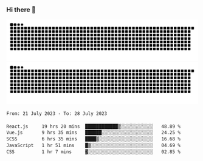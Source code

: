 ### Hi there 👋

![GitHub Snake Light](https://raw.githubusercontent.com/jichangee/jichangee/output/github-snake.svg#gh-light-mode-only)
![GitHub Snake dark](https://raw.githubusercontent.com/jichangee/jichangee/output/github-snake-dark.svg#gh-dark-mode-only)

<!--START_SECTION:waka-->

```txt
From: 21 July 2023 - To: 28 July 2023

React.js     19 hrs 20 mins  ████████████▒░░░░░░░░░░░░   48.89 %
Vue.js       9 hrs 35 mins   ██████░░░░░░░░░░░░░░░░░░░   24.25 %
SCSS         6 hrs 35 mins   ████▒░░░░░░░░░░░░░░░░░░░░   16.68 %
JavaScript   1 hr 51 mins    █▒░░░░░░░░░░░░░░░░░░░░░░░   04.69 %
CSS          1 hr 7 mins     ▓░░░░░░░░░░░░░░░░░░░░░░░░   02.85 %
```

<!--END_SECTION:waka-->

<!--
![GitHub Snake Light](github-snake.svg#gh-light-mode-only)
![GitHub Snake dark](github-snake-dark.svg#gh-dark-mode-only)
-->

<!--
**jichangee/jichangee** is a ✨ _special_ ✨ repository because its `README.md` (this file) appears on your GitHub profile.

Here are some ideas to get you started:

- 🔭 I’m currently working on ...
- 🌱 I’m currently learning ...
- 👯 I’m looking to collaborate on ...
- 🤔 I’m looking for help with ...
- 💬 Ask me about ...
- 📫 How to reach me: ...
- 😄 Pronouns: ...
- ⚡ Fun fact: ...
-->
